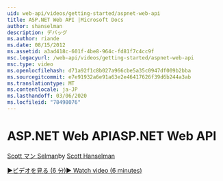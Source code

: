 ```yaml
---
uid: web-api/videos/getting-started/aspnet-web-api
title: ASP.NET Web API |Microsoft Docs
author: shanselman
description: デバッグ
ms.author: riande
ms.date: 08/15/2012
ms.assetid: a3ad418c-601f-4be8-964c-fd81f7c4cc9f
msc.legacyurl: /web-api/videos/getting-started/aspnet-web-api
msc.type: video
ms.openlocfilehash: d71a92f1c8b027a966cbe5a35c0947df009b2bba
ms.sourcegitcommit: e7e91932a6e91a63e2e46417626f39d6b244a3ab
ms.translationtype: MT
ms.contentlocale: ja-JP
ms.lasthandoff: 03/06/2020
ms.locfileid: "78498076"
---
```

# <a name="aspnet-web-api"></a><span data-ttu-id="05870-103">ASP.NET Web API</span><span class="sxs-lookup"><span data-stu-id="05870-103">ASP.NET Web API</span></span>

<span data-ttu-id="05870-104">[Scott マン Selman](https://github.com/shanselman)</span><span class="sxs-lookup"><span data-stu-id="05870-104">by [Scott Hanselman](https://github.com/shanselman)</span></span>

[<span data-ttu-id="05870-105">&#9654;ビデオを見る (6 分)</span><span class="sxs-lookup"><span data-stu-id="05870-105">&#9654; Watch video (6 minutes)</span></span>](https://channel9.msdn.com/Blogs/ASP-NET-Site-Videos/aspnet-web-api)
